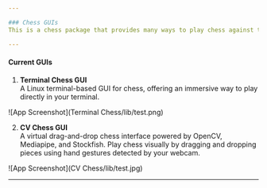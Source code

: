 ```yaml
---

### Chess GUIs  
This is a chess package that provides many ways to play chess against the Stockfish Engine.  

---
```


#### **Current GUIs**  

1. **Terminal Chess GUI**  
A Linux terminal-based GUI for chess, offering an immersive way to play directly in your terminal.  

![App Screenshot](Terminal Chess/lib/test.png)

2. **CV Chess GUI**  
A virtual drag-and-drop chess interface powered by OpenCV, Mediapipe, and Stockfish. Play chess visually by dragging and dropping pieces using hand gestures detected by your webcam.  

![App Screenshot](CV Chess/lib/test.jpg)

---  
